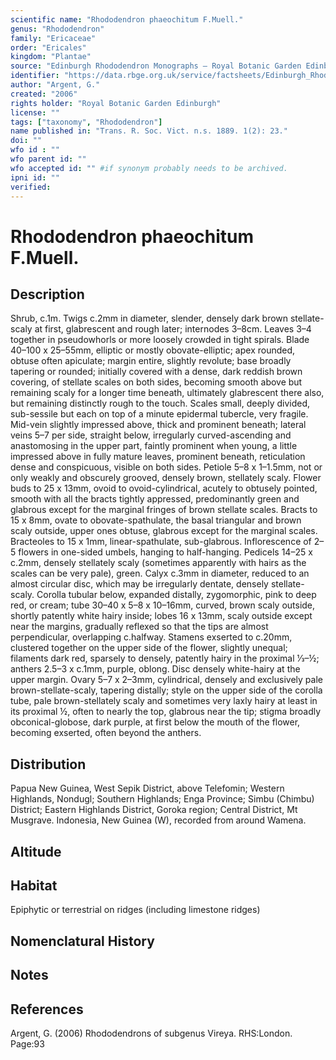 ```yaml
---
scientific name: "Rhododendron phaeochitum F.Muell."
genus: "Rhododendron"
family: "Ericaceae"
order: "Ericales"
kingdom: "Plantae"
source: "Edinburgh Rhododendron Monographs – Royal Botanic Garden Edinburgh"
identifier: "https://data.rbge.org.uk/service/factsheets/Edinburgh_Rhododendron_Monographs.xhtml"
author: "Argent, G."
created: "2006"
rights holder: "Royal Botanic Garden Edinburgh"
license: ""
tags: ["taxonomy", "Rhododendron"]
name published in: "Trans. R. Soc. Vict. n.s. 1889. 1(2): 23."
doi: ""
wfo id : ""
wfo parent id: ""
wfo accepted id: "" #if synonym probably needs to be archived.                      
ipni id: ""
verified:
---
```


                       

# Rhododendron phaeochitum F.Muell.

## Description
Shrub, c.1m. Twigs c.2mm in diameter, slender, densely dark brown stellate-scaly at first, glabrescent and rough later; internodes 3–8cm. Leaves 3–4 together in pseudo­whorls or more loosely crowded in tight spirals. Blade 40–100 x 25–55mm, elliptic or mostly obovate-elliptic; apex rounded, obtuse often apiculate; margin entire, slightly revolute; base broadly tapering or rounded; initially covered with a dense, dark reddish brown covering, of stellate scales on both sides, becoming smooth above but remaining scaly for a longer time beneath, ultimately glabrescent there also, but remaining distinctly rough to the touch. Scales small, deeply divided, sub-sessile but each on top of a minute epidermal tubercle, very fragile. Mid-vein slightly impressed above, thick and prominent beneath; lateral veins 5–7 per side, straight below, irregularly curved-ascending and anastomosing in the upper part, faintly prominent when young, a little impressed above in fully mature leaves, prominent beneath, reticulation dense and conspicuous, visible on both sides. Petiole 5–8 x 1–1.5mm, not or only weakly and obscurely grooved, densely brown, stellately scaly. Flower buds to 25 x 13mm, ovoid to ovoid-­cylindrical, acutely to obtusely pointed, smooth with all the bracts tightly appressed, predominantly green and glabrous except for the marginal fringes of brown stellate scales. Bracts to 15 x 8mm, ovate to obovate-spathulate, the basal triangular and brown scaly outside, upper ones obtuse, glabrous except for the marginal scales. Bract­eoles to 15 x 1mm, linear-spathulate, sub-glabrous. Inflor­escence of 2–5 flowers in one-sided umbels, hanging to half-hanging. Pedicels 14–25 x c.2mm, densely stellately scaly (sometimes apparently with hairs as the scales can be very pale), green. Calyx c.3mm in diameter, reduced to an almost circular disc, which may be irregularly dentate, densely stellate-scaly. Corolla tubular below, expanded distally, zygomorphic, pink to deep red, or cream; tube 30–40 x 5–8 x 10–16mm, curved, brown scaly outside, shortly patently white hairy inside; lobes 16 x 13mm, scaly outside except near the margins, gradually reflexed so that the tips are almost perpendicular, overlapping c.halfway. Stamens exserted to c.20mm, clustered together on the upper side of the flower, slightly unequal; filaments dark red, sparsely to densely, patently hairy in the proximal 1⁄3–½; anthers 2.5–3 x c.1mm, purple, oblong. Disc densely white-hairy at the upper margin. Ovary 5–7 x 2–3mm, cylindrical, densely and exclusively pale brown-stellate-scaly, tapering distally; style on the upper side of the corolla tube, pale brown-stellately scaly and sometimes very laxly hairy at least in its proximal ½, often to nearly the top, glabrous near the tip; stigma broadly obconical-globose, dark purple, at first below the mouth of the flower, becoming exserted, often beyond the anthers.

## Distribution
Papua New Guinea, West Sepik District, above Telefomin; Western Highlands, Nondugl; Southern Highlands; Enga Province; Simbu (Chimbu) District; Eastern Highlands District, Goroka region; Central District, Mt Musgrave. Indonesia, New Guinea (W), recorded from around Wamena.

## Altitude


## Habitat
Epiphytic or terrestrial on ridges (including limestone ridges)

## Nomenclatural History

                       
## Notes


## References

Argent, G. (2006) Rhododendrons of subgenus Vireya. RHS:London. Page:93
